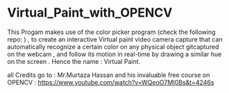 # Virtual_Paint_with_OPENCV
This Progam makes use of the color picker program (check the following repo:  ) , to create an interactive Virtual paint video camera capture
that can automatically recognize a certain color on any physical object gitcaptured on the webcam , and follow its motion in real-time
by drawing a similar hue on the screen . Hence the name : Virtual Paint.

all Credits go to : Mr.Murtaza Hassan and his invaluable free course on OPENCV : https://www.youtube.com/watch?v=WQeoO7MI0Bs&t=4246s
